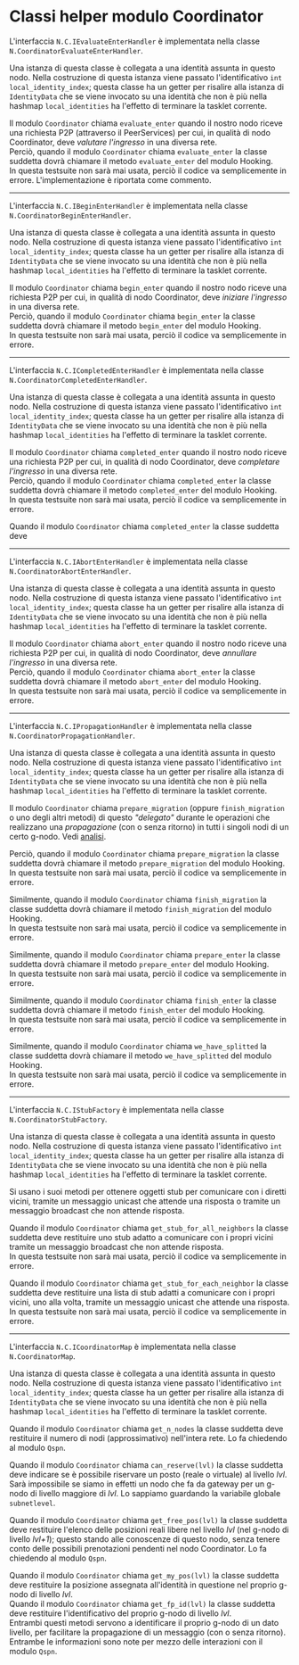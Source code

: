 # Classi helper modulo Coordinator

L'interfaccia `N.C.IEvaluateEnterHandler` è implementata nella classe
`N.CoordinatorEvaluateEnterHandler`.

Una istanza di questa classe è collegata a una identità assunta in questo nodo.
Nella costruzione di questa istanza viene passato l'identificativo
`int local_identity_index`; questa classe ha un getter per risalire alla istanza di
`IdentityData` che se viene invocato su una identità che non è più nella hashmap
`local_identities` ha l'effetto di terminare la tasklet corrente.

Il modulo `Coordinator` chiama `evaluate_enter` quando il nostro nodo riceve
una richiesta P2P (attraverso il PeerServices) per cui, in qualità di nodo
Coordinator, deve *valutare l'ingresso* in una diversa rete.  
Perciò, quando il modulo `Coordinator` chiama `evaluate_enter` la classe suddetta
dovrà chiamare il metodo `evaluate_enter` del modulo Hooking.  
In questa testsuite non sarà mai usata, perciò il codice va semplicemente
in errore. L'implementazione è riportata come commento.

* * *

L'interfaccia `N.C.IBeginEnterHandler` è implementata nella classe
`N.CoordinatorBeginEnterHandler`.

Una istanza di questa classe è collegata a una identità assunta in questo nodo.
Nella costruzione di questa istanza viene passato l'identificativo
`int local_identity_index`; questa classe ha un getter per risalire alla istanza di
`IdentityData` che se viene invocato su una identità che non è più nella hashmap
`local_identities` ha l'effetto di terminare la tasklet corrente.

Il modulo `Coordinator` chiama `begin_enter` quando il nostro nodo riceve
una richiesta P2P per cui, in qualità di nodo
Coordinator, deve *iniziare l'ingresso* in una diversa rete.  
Perciò, quando il modulo `Coordinator` chiama `begin_enter` la classe suddetta
dovrà chiamare il metodo `begin_enter` del modulo Hooking.  
In questa testsuite non sarà mai usata, perciò il codice va semplicemente
in errore.

* * *

L'interfaccia `N.C.ICompletedEnterHandler` è implementata nella classe
`N.CoordinatorCompletedEnterHandler`.

Una istanza di questa classe è collegata a una identità assunta in questo nodo.
Nella costruzione di questa istanza viene passato l'identificativo
`int local_identity_index`; questa classe ha un getter per risalire alla istanza di
`IdentityData` che se viene invocato su una identità che non è più nella hashmap
`local_identities` ha l'effetto di terminare la tasklet corrente.

Il modulo `Coordinator` chiama `completed_enter` quando il nostro nodo riceve
una richiesta P2P per cui, in qualità di nodo
Coordinator, deve *completare l'ingresso* in una diversa rete.  
Perciò, quando il modulo `Coordinator` chiama `completed_enter` la classe suddetta
dovrà chiamare il metodo `completed_enter` del modulo Hooking.  
In questa testsuite non sarà mai usata, perciò il codice va semplicemente
in errore.

Quando il modulo `Coordinator` chiama `completed_enter` la classe suddetta deve

* * *

L'interfaccia `N.C.IAbortEnterHandler` è implementata nella classe
`N.CoordinatorAbortEnterHandler`.

Una istanza di questa classe è collegata a una identità assunta in questo nodo.
Nella costruzione di questa istanza viene passato l'identificativo
`int local_identity_index`; questa classe ha un getter per risalire alla istanza di
`IdentityData` che se viene invocato su una identità che non è più nella hashmap
`local_identities` ha l'effetto di terminare la tasklet corrente.

Il modulo `Coordinator` chiama `abort_enter` quando il nostro nodo riceve
una richiesta P2P per cui, in qualità di nodo
Coordinator, deve *annullare l'ingresso* in una diversa rete.  
Perciò, quando il modulo `Coordinator` chiama `abort_enter` la classe suddetta
dovrà chiamare il metodo `abort_enter` del modulo Hooking.  
In questa testsuite non sarà mai usata, perciò il codice va semplicemente
in errore.

* * *

L'interfaccia `N.C.IPropagationHandler` è implementata nella classe
`N.CoordinatorPropagationHandler`.

Una istanza di questa classe è collegata a una identità assunta in questo nodo.
Nella costruzione di questa istanza viene passato l'identificativo
`int local_identity_index`; questa classe ha un getter per risalire alla istanza di
`IdentityData` che se viene invocato su una identità che non è più nella hashmap
`local_identities` ha l'effetto di terminare la tasklet corrente.

Il modulo `Coordinator` chiama `prepare_migration` (oppure `finish_migration`
o uno degli altri metodi) di questo *"delegato"* durante le operazioni che
realizzano una *propagazione* (con o senza ritorno) in tutti i singoli
nodi di un certo g-nodo. Vedi [analisi](
../../ModuloCoordinator/AnalisiFunzionale.md#esecuzioni-su-tutti-i-nodi-di-un-g-nodo).

Perciò, quando il modulo `Coordinator` chiama `prepare_migration` la classe suddetta
dovrà chiamare il metodo `prepare_migration` del modulo Hooking.  
In questa testsuite non sarà mai usata, perciò il codice va semplicemente
in errore.

Similmente, quando il modulo `Coordinator` chiama `finish_migration` la classe
suddetta dovrà chiamare il metodo `finish_migration` del modulo Hooking.  
In questa testsuite non sarà mai usata, perciò il codice va semplicemente
in errore.

Similmente, quando il modulo `Coordinator` chiama `prepare_enter` la classe
suddetta dovrà chiamare il metodo `prepare_enter` del modulo Hooking.  
In questa testsuite non sarà mai usata, perciò il codice va semplicemente
in errore.

Similmente, quando il modulo `Coordinator` chiama `finish_enter` la classe
suddetta dovrà chiamare il metodo `finish_enter` del modulo Hooking.  
In questa testsuite non sarà mai usata, perciò il codice va semplicemente
in errore.

Similmente, quando il modulo `Coordinator` chiama `we_have_splitted` la classe
suddetta dovrà chiamare il metodo `we_have_splitted` del modulo Hooking.  
In questa testsuite non sarà mai usata, perciò il codice va semplicemente
in errore.

* * *

L'interfaccia `N.C.IStubFactory` è implementata nella classe
`N.CoordinatorStubFactory`.

Una istanza di questa classe è collegata a una identità assunta in questo nodo.
Nella costruzione di questa istanza viene passato l'identificativo
`int local_identity_index`; questa classe ha un getter per risalire alla istanza di
`IdentityData` che se viene invocato su una identità che non è più nella hashmap
`local_identities` ha l'effetto di terminare la tasklet corrente.

Si usano i suoi metodi per ottenere oggetti stub per comunicare con i diretti
vicini, tramite un messaggio unicast che attende una risposta o tramite
un messaggio broadcast che non attende risposta.

Quando il modulo `Coordinator` chiama `get_stub_for_all_neighbors` la classe
suddetta deve restituire uno stub adatto a comunicare con i propri vicini
tramite un messaggio broadcast che non attende risposta.  
In questa testsuite non sarà mai usata, perciò il codice va semplicemente
in errore.

Quando il modulo `Coordinator` chiama `get_stub_for_each_neighbor` la classe
suddetta deve restituire una lista di stub adatti a comunicare con i propri
vicini, uno alla volta, tramite un messaggio unicast che attende una risposta.  
In questa testsuite non sarà mai usata, perciò il codice va semplicemente
in errore.

* * *

L'interfaccia `N.C.ICoordinatorMap` è implementata nella classe
`N.CoordinatorMap`.

Una istanza di questa classe è collegata a una identità assunta in questo nodo.
Nella costruzione di questa istanza viene passato l'identificativo
`int local_identity_index`; questa classe ha un getter per risalire alla istanza di
`IdentityData` che se viene invocato su una identità che non è più nella hashmap
`local_identities` ha l'effetto di terminare la tasklet corrente.

Quando il modulo `Coordinator` chiama `get_n_nodes` la classe
suddetta deve restituire il numero di nodi (approssimativo) nell'intera
rete. Lo fa chiedendo al modulo `Qspn`.

Quando il modulo `Coordinator` chiama `can_reserve(lvl)` la classe
suddetta deve indicare se è possibile riservare un posto (reale o virtuale)
al livello *lvl*. Sarà impossibile se siamo in effetti un nodo che fa da
gateway per un g-nodo di livello maggiore di *lvl*. Lo sappiamo guardando
la variabile globale `subnetlevel`.

Quando il modulo `Coordinator` chiama `get_free_pos(lvl)` la classe
suddetta deve restituire l'elenco delle posizioni reali libere
nel livello *lvl* (nel g-nodo di livello *lvl+1*); questo stando alle
conoscenze di questo nodo, senza tenere conto delle possibili prenotazioni
pendenti nel nodo Coordinator. Lo fa chiedendo al modulo `Qspn`.

Quando il modulo `Coordinator` chiama `get_my_pos(lvl)` la classe
suddetta deve restituire la posizione assegnata all'identità in questione
nel proprio g-nodo di livello *lvl*.  
Quando il modulo `Coordinator` chiama `get_fp_id(lvl)` la classe
suddetta deve restituire l'identificativo del proprio g-nodo di
livello *lvl*.  
Entrambi questi metodi servono a identificare il proprio g-nodo di
un dato livello, per facilitare la propagazione di un messaggio (con o
senza ritorno). Entrambe le informazioni sono note per mezzo delle
interazioni con il modulo `Qspn`.
